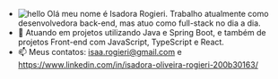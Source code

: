 - ![hello](https://s8.ezgif.com/tmp/ezgif-82c49bb7fc9443.gif) Olá meu nome é Isadora Rogieri. Trabalho atualmente como desenvolvedora back-end, mas atuo como full-stack no dia a dia.
- 🌱 Atuando em projetos utilizando Java e Spring Boot, e também de projetos Front-end com JavaScript, TypeScript e React.
- 📫 Meus contatos: isaa.rogieri@gmail.com e https://www.linkedin.com/in/isadora-oliveira-rogieri-200b30163/
